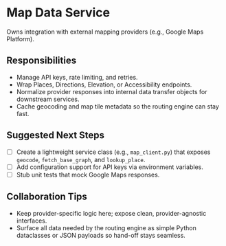 # Map Data Service

Owns integration with external mapping providers (e.g., Google Maps Platform).

## Responsibilities

- Manage API keys, rate limiting, and retries.
- Wrap Places, Directions, Elevation, or Accessibility endpoints.
- Normalize provider responses into internal data transfer objects for downstream services.
- Cache geocoding and map tile metadata so the routing engine can stay fast.

## Suggested Next Steps

- [ ] Create a lightweight service class (e.g., `map_client.py`) that exposes `geocode`, `fetch_base_graph`, and `lookup_place`.
- [ ] Add configuration support for API keys via environment variables.
- [ ] Stub unit tests that mock Google Maps responses.

## Collaboration Tips

- Keep provider-specific logic here; expose clean, provider-agnostic interfaces.
- Surface all data needed by the routing engine as simple Python dataclasses or JSON payloads so hand-off stays seamless.
